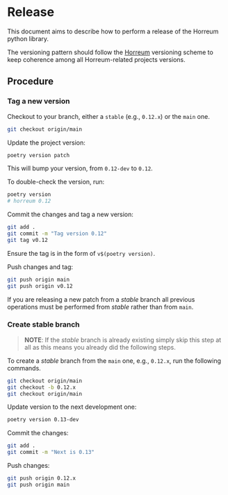 # Release

This document aims to describe how to perform a release of the Horreum python library.

The versioning pattern should follow the [Horreum](https://github.com/Hyperfoil/Horreum) 
versioning scheme to keep coherence among all Horreum-related projects versions.

## Procedure

### Tag a new version

Checkout to your branch, either a `stable` (e.g., `0.12.x`) or the `main` one.

```bash
git checkout origin/main
```

Update the project version:

```bash
poetry version patch
```

This will bump your version, from `0.12-dev` to `0.12`.

To double-check the version, run:
```bash
poetry version                                                                                                                                                      [15:55:39]
# horreum 0.12
```

Commit the changes and tag a new version:
```bash
git add .
git commit -m "Tag version 0.12"
git tag v0.12
```

Ensure the tag is in the form of `v$(poetry version)`.

Push changes and tag:
```bash
git push origin main
git push origin v0.12
```

If you are releasing a new patch from a _stable_ branch all previous operations must be performed
from _stable_ rather than from `main`.

### Create stable branch

> **NOTE**: If the _stable_ branch is already existing simply skip this step at all as this means 
> you already did the following steps.

To create a _stable_ branch from the `main` one, e.g., `0.12.x`, run the following commands.

```bash
git checkout origin/main
git checkout -b 0.12.x
git checkout origin/main
```

Update version to the next development one:
```bash
poetry version 0.13-dev
```

Commit the changes:
```bash
git add .
git commit -m "Next is 0.13"
```

Push changes:
```bash
git push origin 0.12.x
git push origin main
```

